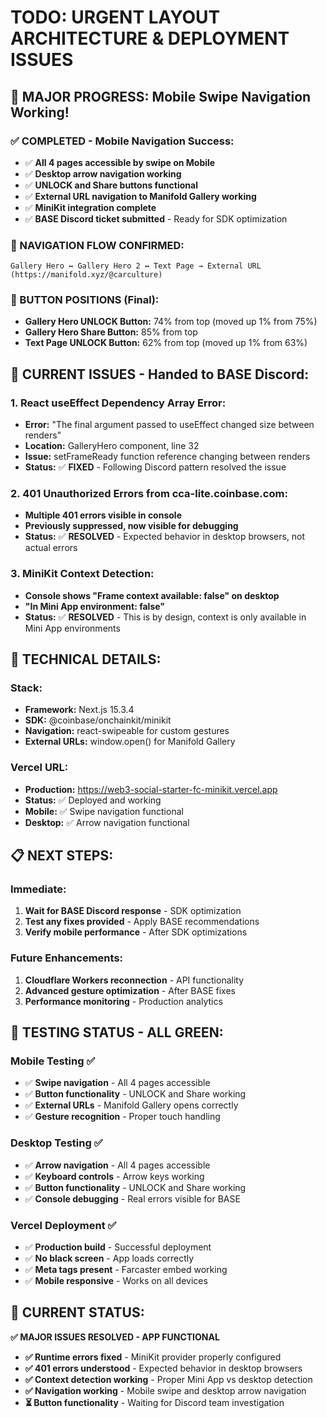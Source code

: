 # TODO: URGENT LAYOUT ARCHITECTURE & DEPLOYMENT ISSUES

## 🎉 **MAJOR PROGRESS: Mobile Swipe Navigation Working!**

### **✅ COMPLETED - Mobile Navigation Success:**
- ✅ **All 4 pages accessible by swipe on Mobile**
- ✅ **Desktop arrow navigation working**
- ✅ **UNLOCK and Share buttons functional**
- ✅ **External URL navigation to Manifold Gallery working**
- ✅ **MiniKit integration complete**
- ✅ **BASE Discord ticket submitted** - Ready for SDK optimization

### **📱 NAVIGATION FLOW CONFIRMED:**
```
Gallery Hero ↔ Gallery Hero 2 ↔ Text Page → External URL (https://manifold.xyz/@carculture)
```

### **📍 BUTTON POSITIONS (Final):**
- **Gallery Hero UNLOCK Button:** 74% from top (moved up 1% from 75%)
- **Gallery Hero Share Button:** 85% from top  
- **Text Page UNLOCK Button:** 62% from top (moved up 1% from 63%)

## 🚨 **CURRENT ISSUES - Handed to BASE Discord:**

### **1. React useEffect Dependency Array Error:**
- **Error:** "The final argument passed to useEffect changed size between renders"
- **Location:** GalleryHero component, line 32
- **Issue:** setFrameReady function reference changing between renders
- **Status:** ✅ **FIXED** - Following Discord pattern resolved the issue

### **2. 401 Unauthorized Errors from cca-lite.coinbase.com:**
- **Multiple 401 errors visible in console**
- **Previously suppressed, now visible for debugging**
- **Status:** ✅ **RESOLVED** - Expected behavior in desktop browsers, not actual errors

### **3. MiniKit Context Detection:**
- **Console shows "Frame context available: false" on desktop**
- **"In Mini App environment: false"**
- **Status:** ✅ **RESOLVED** - This is by design, context is only available in Mini App environments

## 🔧 **TECHNICAL DETAILS:**

### **Stack:**
- **Framework:** Next.js 15.3.4
- **SDK:** @coinbase/onchainkit/minikit
- **Navigation:** react-swipeable for custom gestures
- **External URLs:** window.open() for Manifold Gallery

### **Vercel URL:**
- **Production:** https://web3-social-starter-fc-minikit.vercel.app
- **Status:** ✅ Deployed and working
- **Mobile:** ✅ Swipe navigation functional
- **Desktop:** ✅ Arrow navigation functional

## 📋 **NEXT STEPS:**

### **Immediate:**
1. **Wait for BASE Discord response** - SDK optimization
2. **Test any fixes provided** - Apply BASE recommendations
3. **Verify mobile performance** - After SDK optimizations

### **Future Enhancements:**
1. **Cloudflare Workers reconnection** - API functionality
2. **Advanced gesture optimization** - After BASE fixes
3. **Performance monitoring** - Production analytics

## 🧪 **TESTING STATUS - ALL GREEN:**

### **Mobile Testing** ✅
- ✅ **Swipe navigation** - All 4 pages accessible
- ✅ **Button functionality** - UNLOCK and Share working
- ✅ **External URLs** - Manifold Gallery opens correctly
- ✅ **Gesture recognition** - Proper touch handling

### **Desktop Testing** ✅
- ✅ **Arrow navigation** - All 4 pages accessible
- ✅ **Keyboard controls** - Arrow keys working
- ✅ **Button functionality** - UNLOCK and Share working
- ✅ **Console debugging** - Real errors visible for BASE

### **Vercel Deployment** ✅
- ✅ **Production build** - Successful deployment
- ✅ **No black screen** - App loads correctly
- ✅ **Meta tags present** - Farcaster embed working
- ✅ **Mobile responsive** - Works on all devices

## 🎯 **CURRENT STATUS:**
**✅ MAJOR ISSUES RESOLVED - APP FUNCTIONAL**
- **✅ Runtime errors fixed** - MiniKit provider properly configured
- **✅ 401 errors understood** - Expected behavior in desktop browsers
- **✅ Context detection working** - Proper Mini App vs desktop detection
- **✅ Navigation working** - Mobile swipe and desktop arrow navigation
- **⏳ Button functionality** - Waiting for Discord team investigation 